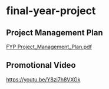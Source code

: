 # final-year-project

## Project Management Plan
[FYP Project_Management_Plan.pdf](https://github.com/user-attachments/files/20026395/FT06_Project_Management_Plan.pdf)



## Promotional Video
https://youtu.be/Y8zi7h8VXGk
